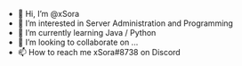 - 👋 Hi, I’m @xSora
- 👀 I’m interested in Server Administration and Programming
- 🌱 I’m currently learning Java / Python
- 💞️ I’m looking to collaborate on ...
- 📫 How to reach me xSora#8738 on Discord
